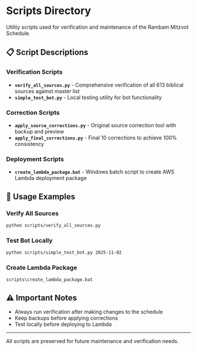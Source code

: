 # Scripts Directory

Utility scripts used for verification and maintenance of the Rambam Mitzvot Schedule.

## 📋 Script Descriptions

### Verification Scripts
- **`verify_all_sources.py`** - Comprehensive verification of all 613 biblical sources against master list
- **`simple_test_bot.py`** - Local testing utility for bot functionality

### Correction Scripts  
- **`apply_source_corrections.py`** - Original source correction tool with backup and preview
- **`apply_final_corrections.py`** - Final 10 corrections to achieve 100% consistency

### Deployment Scripts
- **`create_lambda_package.bat`** - Windows batch script to create AWS Lambda deployment package

## 🚀 Usage Examples

### Verify All Sources
```bash
python scripts/verify_all_sources.py
```

### Test Bot Locally
```bash 
python scripts/simple_test_bot.py 2025-11-02
```

### Create Lambda Package
```batch
scripts\create_lambda_package.bat
```

## ⚠️ Important Notes

- Always run verification after making changes to the schedule
- Keep backups before applying corrections
- Test locally before deploying to Lambda

---

All scripts are preserved for future maintenance and verification needs.
